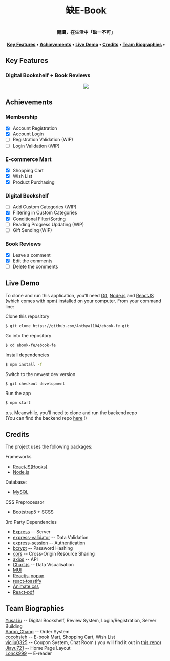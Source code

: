 <h1 align='center'>缺E-Book<h1>
<h4 align='center'>閱讀，在生活中「缺一不可」<h4>

<p align="center">
  <a href="#key-features">Key Features</a> •
  <a href="#achievements">Achievements</a> •
  <a href="#live-demo">Live Demo</a> •
  <a href="#credits">Credits</a> •
  <a href="#team-biographies">Team Biographies</a> •
</p>

## Key Features
### Digital Bookshelf + Book Reviews
<div align='center'>
  <img src='https://i.imgur.com/HWCe0R6.gif' />
</div>

  
  
## Achievements

### Membership
- [x] Account Registration
- [x] Account Login
- [ ] Registration Validation (WIP)
- [ ] Login Validation (WIP)
### E-commerce Mart
- [x] Shopping Cart
- [x] Wish List
- [x] Product Purchasing
### Digital Bookshelf
- [ ] Add Custom Categories (WIP)
- [x] Filtering in Custom Categories
- [x] Conditional Filter/Sorting
- [ ] Reading Progress Updating (WIP)
- [ ] Gift Sending (WIP)
### Book Reviews
- [x] Leave a comment
- [x] Edit the comments
- [ ] Delete the comments

## Live Demo
 To clone and run this application, you'll need [Git](https://git-scm.com), [Node.js](https://nodejs.org/en/download/) and [ReactJS](https://github.com/facebook/react/) (which comes with [npm](http://npmjs.com)) installed on your computer. From your command line:
  

Clone this repository
```bash
$ git clone https://github.com/Anthya1104/ebook-fe.git
``` 
Go into the repository
```bash
$ cd ebook-fe/ebook-fe
 ```
Install dependencies
 ```bash
$ npm install -f
 ```
Switch to the newest dev version
```bash
$ git checkout development
```
Run the app
```bash
$ npm start
 ```

p.s. Meanwhile, you'll need to clone and run the backend repo <br>
(You can find the backend repo <a href='https://github.com/Anthya1104/ebook-be'>here<a> !) 

## Credits

The project uses the following packages:
<br>

Frameworks
- [ReactJS(Hooks)](https://github.com/facebook/react/)
- [Node.js](https://nodejs.org/)

Database:
- [MySQL](https://www.mysql.com/)

CSS Preprocessor
- [Bootstrap5](https://getbootstrap.com/) + [SCSS](https://sass-lang.com/)

3rd Party Dependencies
- [Express](https://expressjs.com/) -- Server
- [express-validator](https://github.com/express-validator/express-validator) -- Data Validation
- [express-session](https://github.com/expressjs/session) -- Authentication
- [bcrypt](https://github.com/kelektiv/node.bcrypt.js) -- Password Hashing
- [cors](https://github.com/expressjs/cors) -- Cross-Origin Resource Sharing
- [axios](https://axios-http.com/docs/intro) -- API
- [Chart.js](https://github.com/chartjs/Chart.js) -- Data Visualisation
- [MUI](https://mui.com/)
- [Reactjs-popup](https://github.com/yjose/reactjs-popup)
- [react-toastify](https://github.com/fkhadra/react-toastify)
- [Animate.css](https://animate.style/)
- [React-pdf](https://react-pdf.org/)

## Team Biographies
[YusaLiu](https://github.com/Anthya1104) -- Digital Bookshelf, Review System, Login/Registration, Server Building<br>
[Aaron_Chang](https://github.com/0xAaronFomo) -- Order System<br>
[cocohsieh](https://github.com/cocohsieh) -- E-book Mart, Shopping Cart, Wish List<br>
[vicliu0325](https://github.com/vicliu0325) -- Coupon System, Chat Room ( you will find it out in <a href='https://github.com/vicliu0325/chatrooms'>this repo</a>)<br>
[Jiayu721](https://github.com/Jiayu721) -- Home Page Layout<br>
[Lonck999](https://github.com/Lonck999) -- E-reader

